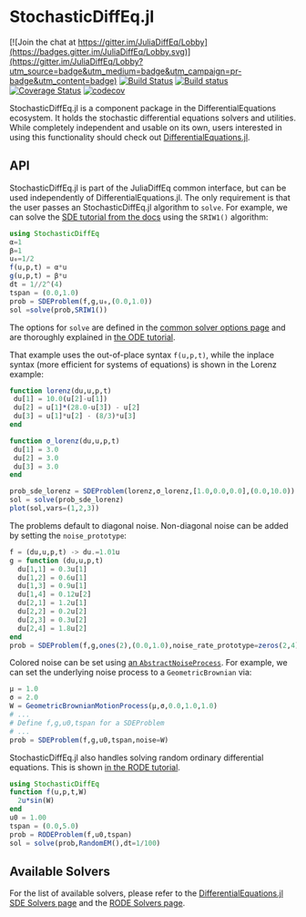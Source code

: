# StochasticDiffEq.jl

[![Join the chat at https://gitter.im/JuliaDiffEq/Lobby](https://badges.gitter.im/JuliaDiffEq/Lobby.svg)](https://gitter.im/JuliaDiffEq/Lobby?utm_source=badge&utm_medium=badge&utm_campaign=pr-badge&utm_content=badge)
[![Build Status](https://travis-ci.org/SciML/StochasticDiffEq.jl.svg?branch=master)](https://travis-ci.org/SciML/StochasticDiffEq.jl)
[![Build status](https://ci.appveyor.com/api/projects/status/k01khnd8waktsg1q?svg=true)](https://ci.appveyor.com/project/ChrisRackauckas/stochasticdiffeq-jl)
[![Coverage Status](https://coveralls.io/repos/github/SciML/StochasticDiffEq.jl/badge.svg)](https://coveralls.io/github/SciML/StochasticDiffEq.jl)
[![codecov](https://codecov.io/gh/SciML/StochasticDiffEq.jl/branch/master/graph/badge.svg)](https://codecov.io/gh/SciML/StochasticDiffEq.jl)

StochasticDiffEq.jl is a component package in the DifferentialEquations ecosystem. It holds the
stochastic differential equations solvers and utilities. While completely independent
and usable on its own, users interested in using this
functionality should check out [DifferentialEquations.jl](https://github.com/SciML/DifferentialEquations.jl).

## API

StochasticDiffEq.jl is part of the JuliaDiffEq common interface, but can be used independently of DifferentialEquations.jl. The only requirement is that the user passes an StochasticDiffEq.jl algorithm to `solve`. For example, we can solve the [SDE tutorial from the docs](https://diffeq.sciml.ai/stable/tutorials/sde_example/) using the `SRIW1()` algorithm:

```julia
using StochasticDiffEq
α=1
β=1
u₀=1/2
f(u,p,t) = α*u
g(u,p,t) = β*u
dt = 1//2^(4)
tspan = (0.0,1.0)
prob = SDEProblem(f,g,u₀,(0.0,1.0))
sol =solve(prob,SRIW1())
```

The options for `solve` are defined in the [common solver options page](https://diffeq.sciml.ai/stable/basics/common_solver_opts/) and are thoroughly explained in [the ODE tutorial](https://diffeq.sciml.ai/stable/tutorials/ode_example/).

That example uses the out-of-place syntax `f(u,p,t)`, while the inplace syntax (more efficient for systems of equations) is shown in the Lorenz example:

```julia
function lorenz(du,u,p,t)
 du[1] = 10.0(u[2]-u[1])
 du[2] = u[1]*(28.0-u[3]) - u[2]
 du[3] = u[1]*u[2] - (8/3)*u[3]
end

function σ_lorenz(du,u,p,t)
 du[1] = 3.0
 du[2] = 3.0
 du[3] = 3.0
end

prob_sde_lorenz = SDEProblem(lorenz,σ_lorenz,[1.0,0.0,0.0],(0.0,10.0))
sol = solve(prob_sde_lorenz)
plot(sol,vars=(1,2,3))
```

The problems default to diagonal noise. Non-diagonal noise can be added by setting
the `noise_prototype`:

```julia
f = (du,u,p,t) -> du.=1.01u
g = function (du,u,p,t)
  du[1,1] = 0.3u[1]
  du[1,2] = 0.6u[1]
  du[1,3] = 0.9u[1]
  du[1,4] = 0.12u[2]
  du[2,1] = 1.2u[1]
  du[2,2] = 0.2u[2]
  du[2,3] = 0.3u[2]
  du[2,4] = 1.8u[2]
end
prob = SDEProblem(f,g,ones(2),(0.0,1.0),noise_rate_prototype=zeros(2,4))
```

Colored noise can be set using [an `AbstractNoiseProcess`](https://diffeq.sciml.ai/stable/features/noise_process/). For example, we can set the underlying noise process to a `GeometricBrownian` via:

```julia
μ = 1.0
σ = 2.0
W = GeometricBrownianMotionProcess(μ,σ,0.0,1.0,1.0)
# ...
# Define f,g,u0,tspan for a SDEProblem
# ...
prob = SDEProblem(f,g,u0,tspan,noise=W)
```

StochasticDiffEq.jl also handles solving random ordinary differential equations. This is shown [in the RODE tutorial](https://diffeq.sciml.ai/stable/tutorials/rode_example/).

```julia
using StochasticDiffEq
function f(u,p,t,W)
  2u*sin(W)
end
u0 = 1.00
tspan = (0.0,5.0)
prob = RODEProblem(f,u0,tspan)
sol = solve(prob,RandomEM(),dt=1/100)
```

## Available Solvers

For the list of available solvers, please refer to the [DifferentialEquations.jl SDE Solvers page](https://diffeq.sciml.ai/stable/solvers/sde_solve/) and the [RODE Solvers page](https://diffeq.sciml.ai/stable/solvers/rode_solve/).
